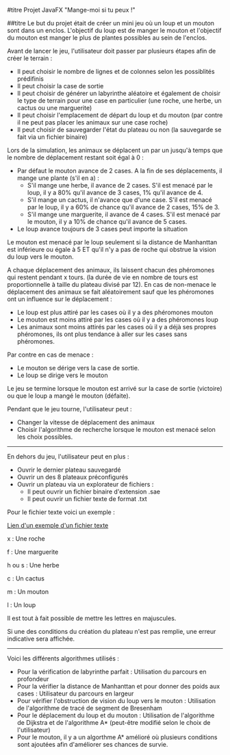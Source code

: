 #titre Projet JavaFX "Mange-moi si tu peux !"

##titre Le but du projet était de créer un mini jeu où un loup et un mouton sont dans un enclos. L'objectif du loup est de manger le mouton et l'objectif du mouton est manger le plus de plantes possibles au sein de l'enclos.

Avant de lancer le jeu, l'utilisateur doit passer par plusieurs étapes afin de créer le terrain : 
  * Il peut choisir le nombre de lignes et de colonnes selon les possiblités prédifinis
  * Il peut choisir la case de sortie
  * Il peut choisir de générer un labyrinthe aléatoire et également de choisir le type de terrain pour une case en particulier (une roche, une herbe, un cactus ou une marguerite)
  * Il peut choisir l'emplacement de départ du loup et du mouton (par contre il ne peut pas placer les animaux sur une case roche)
  * Il peut choisir de sauvegarder l'état du plateau ou non (la sauvegarde se fait via un fichier binaire)

Lors de la simulation, les animaux se déplacent un par un jusqu'à temps que le nombre de déplacement restant soit égal à 0 :
  * Par défaut le mouton avance de 2 cases. A la fin de ses déplacements, il mange une plante (s'il en a) :
    * S'il mange une herbe, il avance de 2 cases. S'il est menacé par le loup, il y a 80% qu'il avance de 3 cases, 1% qu'il avance de 4.
    * S'il mange un cactus, il n'avance que d'une case. S'il est menacé par le loup, il y a 60% de chance qu'il avance de 2 cases, 15% de 3.
    * S'il mange une marguerite, il avance de 4 cases. S'il est menacé par le mouton, il y a 10% de chance qu'il avance de 5 cases.
  * Le loup avance toujours de 3 cases peut importe la situation

Le mouton est menacé par le loup seulement si la distance de Manhanttan est inférieure ou égale à 5 ET qu'il n'y a pas de roche qui obstrue la vision du loup vers le mouton.

A chaque déplacement des animaux, ils laissent chacun des phéromones qui restent pendant x tours. (la durée de vie en nombre de tours est proportionnelle à taille du plateau divisé par 12).
En cas de non-menace le déplacement des animaux se fait aléatoirement sauf que les phéromones ont un influence sur le déplacement :
  * Le loup est plus attiré par les cases où il y a des phéromones mouton
  * Le mouton est moins attiré par les cases où il y a des phéromones loup
  * Les animaux sont moins attirés par les cases où il y a déjà ses propres phéromones, ils ont plus tendance à aller sur les cases sans phéromones.

Par contre en cas de menace :
  * Le mouton se dérige vers la case de sortie.
  * Le loup se dirige vers le mouton

Le jeu se termine lorsque le mouton est arrivé sur la case de sortie (victoire) ou que le loup a mangé le mouton (défaite).

Pendant que le jeu tourne, l'utilisateur peut : 
  * Changer la vitesse de déplacement des animaux
  * Choisir l'algorithme de recherche lorsque le mouton est menacé selon les choix possibles.

-----------------------------------------------------------------

En dehors du jeu, l'utilisateur peut en plus : 
  * Ouvrir le dernier plateau sauvegardé
  * Ouvrir un des 8 plateaux préconfigurés
  * Ouvrir un plateau via un explorateur de fichiers :
    * Il peut ouvrir un fichier binaire d'extension .sae
    * Il peut ouvrir un fichier texte de format .txt

Pour le fichier texte voici un exemple : 

[Lien d'un exemple d'un fichier texte](https://1drv.ms/t/s!Av-iByuQhqOsrcoVoy0lrTdK4rmRbA?e=a9RyQS)


x : Une roche

f : Une marguerite 

h ou s : Une herbe

c : Un cactus

m : Un mouton

l : Un loup

Il est tout à fait possible de mettre les lettres en majuscules.

Si une des conditions du création du plateau n'est pas remplie, une erreur indicative sera affichée.


-------------------------------------------------------------------------


Voici les différents algorithmes utilisés : 
   * Pour la vérification de labyrinthe parfait : Utilisation du parcours en profondeur
   * Pour la vérifier la distance de Manhanttan et pour donner des poids aux cases : Utilisateur du parcours en largeur
   * Pour vérifier l'obstruction de vision du loup vers le mouton : Utilisation de l'algorithme de tracé de segment de Bresenham
   * Pour le déplacement du loup et du mouton : Utilisation de l'algorithme de Dijkstra et de l'algorithme A* (peut-être modifié selon le choix de l'utilisateur)
   * Pour le mouton, il y a un algorthme A* amélioré où plusieurs conditions sont ajoutées afin d'améliorer ses chances de survie.
